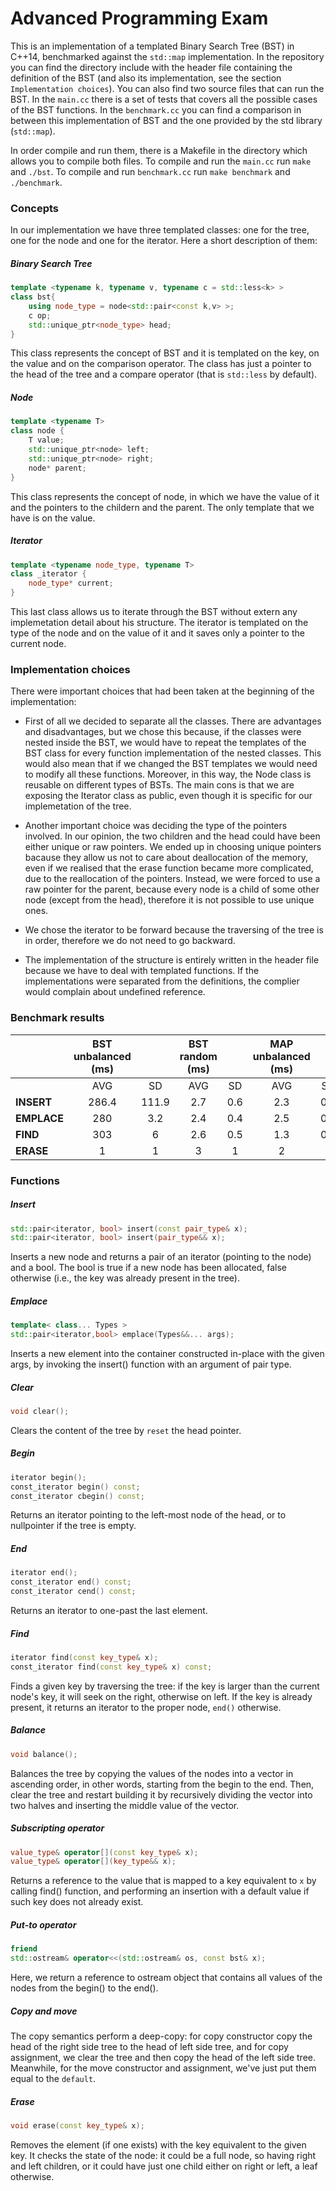 # Advanced Programming Exam

This is an implementation of a templated Binary Search Tree (BST) in C++14, benchmarked against the `std::map` implementation. In the repository you can find the directory include with the header file containing the definition of the BST (and also its implementation, see the section `Implementation choices`). You can also find two source files that can run the BST. In the `main.cc` there is a set of tests that covers all the possible cases of the BST functions. In the `benchmark.cc` you can find a comparison in between this implementation of BST and the one provided by the std library (`std::map`).

In order compile and run them, there is a Makefile in the directory which allows you to compile both files.
To compile and run the `main.cc` run `make` and `./bst`. To compile and run `benchmark.cc` run `make benchmark` and `./benchmark`.

### Concepts
In our implementation we have three templated classes: one for the tree, one for the node and one for the iterator. Here a short description of them:

##### Binary Search Tree
```c++
template <typename k, typename v, typename c = std::less<k> >
class bst{
    using node_type = node<std::pair<const k,v> >;
    c op;
    std::unique_ptr<node_type> head;
}
```
This class represents the concept of BST and it is templated on the key, on the value and on the comparison operator. The class has just a pointer to the head of the tree and a compare operator (that is `std::less` by default).

##### Node
```c++
template <typename T>
class node {
    T value;
    std::unique_ptr<node> left;
    std::unique_ptr<node> right;
    node* parent;
}
```
This class represents the concept of node, in which we have the value of it and the pointers to the childern and the parent. The only template that we have is on the value.

##### Iterator
```c++
template <typename node_type, typename T>
class _iterator {
    node_type* current;
}
```
This last class allows us to iterate through the BST without extern any implemetation detail about his structure. The iterator is templated on the type of the node and on the value of it and it saves only a pointer to the current node.

### Implementation choices
There were important choices that had been taken at the beginning of the implementation:

- First of all we decided to separate all the classes. There are advantages and disadvantages, but we chose this because, if the classes were nested inside the BST, we would have to repeat the templates of the BST class for every function implementation of the nested classes. This would also mean that if we changed the BST templates we would need to modify all these functions. Moreover, in this way, the Node class is reusable on different types of BSTs.
The main cons is that we are exposing the Iterator class as public, even though it is specific for our implemetation of the tree.

- Another important choice was deciding the type of the pointers involved. In our opinion, the two children and the head could have been either unique or raw pointers. We ended up in choosing unique pointers bacause they allow us not to care about deallocation of the memory, even if we realised that the erase function became more complicated, due to the reallocation of the pointers. Instead, we were forced to use a raw pointer for the parent, because every node is a child of some other node (except from the head), therefore it is not possible to use unique ones.

- We chose the iterator to be forward because the traversing of the tree is in order, therefore we do not need to go backward.

- The implementation of the structure is entirely written in the header file because we have to deal with templated functions. If the implementations were separated from the definitions, the complier would complain about undefined reference.

### Benchmark results


|            | **BST unbalanced (ms)** |       | **BST random (ms)**|     | **MAP unbalanced (ms)**|     | **MAP random (ms)**|     | 
|------------|:-------------------------:|:-------:|:--------------------:|:-----:|:------------------------:|:-----:|:--------------------:|:-----:|
|            |           AVG           |   SD  |       AVG          |  SD |         AVG            |  SD |       AVG          |  SD |
| **INSERT** |          286.4          | 111.9 |       2.7          | 0.6 |         2.3            | 0.3 |       2.4          | 0.4 |
| **EMPLACE**|           280           |  3.2  |       2.4          | 0.4 |         2.5            | 0.5 |       2.4          | 0.4 |
| **FIND**   |           303           |   6   |       2.6          | 0.5 |         1.3            | 0.2 |       1.6          | 0.5 |
| **ERASE**  |            1            |   1   |        3           |  1  |          2             |  1  |        2           |  1  | 



### Functions

##### Insert

```c++
std::pair<iterator, bool> insert(const pair_type& x);
std::pair<iterator, bool> insert(pair_type&& x);
```
Inserts a new node and returns a pair of an iterator (pointing to the node) and a bool. The bool is true if a new node has been allocated, false otherwise (i.e., the key was already present in the tree). 


##### Emplace

```c++
template< class... Types >
std::pair<iterator,bool> emplace(Types&&... args);
```
Inserts a new element into the container constructed in-place with the given args, by invoking the insert() function with an argument of pair type.

##### Clear

```c++
void clear();
```
Clears the content of the tree by `reset` the head pointer.

##### Begin

```c++
iterator begin();
const_iterator begin() const;
const_iterator cbegin() const;
```

Returns an iterator pointing to the left-most node of the head, or to nullpointer if the tree is empty.

##### End

```c++
iterator end();
const_iterator end() const;
const_iterator cend() const;
```

Returns an iterator to one-past the last element.

##### Find

```c++
iterator find(const key_type& x);
const_iterator find(const key_type& x) const;
```
Finds a given key by traversing the tree: if the key is larger than the current node's key, it will seek on the right, otherwise on left. If the key is already present, it returns an iterator to the proper node, `end()` otherwise.

##### Balance

```c++
void balance();
```

Balances the tree by copying the values of the nodes into a vector in ascending order, in other words, starting from the begin to the end. Then, clear the tree and restart building it by recursively dividing the vector into two halves and inserting the middle value of the vector. 

##### Subscripting operator

```c++
value_type& operator[](const key_type& x);
value_type& operator[](key_type&& x);
```

Returns a reference to the value that is mapped to a key equivalent to `x` by calling find() function, and performing an insertion with a default value if such key does not already exist.

##### Put-to operator

```c++
friend
std::ostream& operator<<(std::ostream& os, const bst& x);
```
Here, we return a reference to ostream object that contains all values of the nodes from the begin() to the end().

##### Copy and move

The copy semantics perform a deep-copy: for copy constructor copy the head of the right side tree to the head of left side tree, and for copy assignment, we clear the tree and then copy the head of the left side tree.
Meanwhile, for the move constructor and assignment, we've just put them equal to the `default`.

##### Erase

```c++
void erase(const key_type& x);
```

Removes the element (if one exists) with the key equivalent to the given key. It checks the state of the node: it could be a full node, so having right and left children, or it could have just one child either on right or left, a leaf otherwise.
